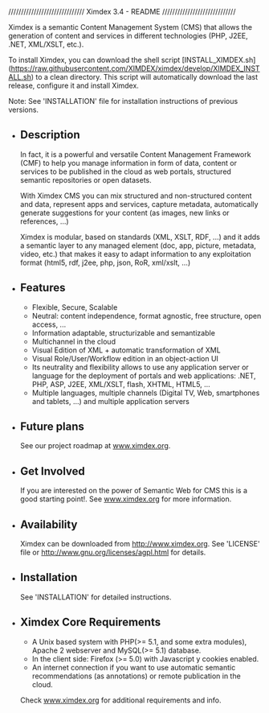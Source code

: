 ////////////////////////////// Ximdex 3.4 - README /////////////////////////////

Ximdex is a semantic Content Management System (CMS) that allows the generation of content and services in different technologies (PHP, J2EE, .NET, XML/XSLT, etc.).


To install Ximdex, you can download the shell script [INSTALL_XIMDEX.sh]  (https://raw.githubusercontent.com/XIMDEX/ximdex/develop/XIMDEX_INSTALL.sh) to a clean directory. This script will automatically download the last release, configure it and install Ximdex. 

Note: See 'INSTALLATION' file for installation instructions of previous versions.


* Description
  -----------


  In fact, it is a powerful and versatile Content Management Framework (CMF) to help you manage information in form of data, content or services to be published in the cloud as web portals, structured semantic repositories or open datasets. 

  With Ximdex CMS you can mix structured and non-structured content and data, represent apps and services, capture metadata, automatically generate suggestions for your content (as images, new links or references, ...)

  Ximdex is modular, based on standards (XML, XSLT, RDF, ...) and it adds a semantic layer to any managed element (doc, app, picture, metadata, video, etc.) that makes it easy to adapt information to any exploitation format (html5, rdf, j2ee, php, json, RoR, xml/xslt, …)

* Features
  --------

  - Flexible, Secure, Scalable
  - Neutral: content independence, format agnostic, free structure, open access, ...
  - Information adaptable, structurizable and semantizable
  - Multichannel in the cloud
  - Visual Edition of XML + automatic transformation of XML 
  - Visual Role/User/Workflow edition in an object-action UI
  - Its neutrality and flexibility allows to use any application server or language for the deployment of portals and web applications: .NET, PHP, ASP, J2EE, XML/XSLT, flash, XHTML, HTML5, ...
  - Multiple languages, multiple channels (Digital TV, Web, smartphones and tablets, ...) and multiple application servers


* Future plans
  ------------
  See our project roadmap at www.ximdex.org.


* Get Involved
  ------------
  If you are interested on the power of Semantic Web for CMS this is a good starting point!. See www.ximdex.org for more information.


* Availability
  ------------
  Ximdex can be downloaded from http://www.ximdex.org.
  See 'LICENSE' file or http://www.gnu.org/licenses/agpl.html for details.

 
* Installation
  ------------
  See 'INSTALLATION' for detailed instructions.


* Ximdex Core Requirements 
  ------------------------
  -  A Unix based system with PHP(>= 5.1, and some extra modules), Apache 2 webserver and MySQL(>= 5.1) database.
  -  In the client side: Firefox (>= 5.0) with Javascript y cookies enabled. 
  -  An internet connection if you want to use automatic semantic recommendations (as annotations) or remote publication in the cloud. 

  Check www.ximdex.org for additional requirements and info.
